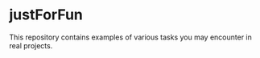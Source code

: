 # justForFun
This repository contains examples of various tasks you may encounter in real projects.
